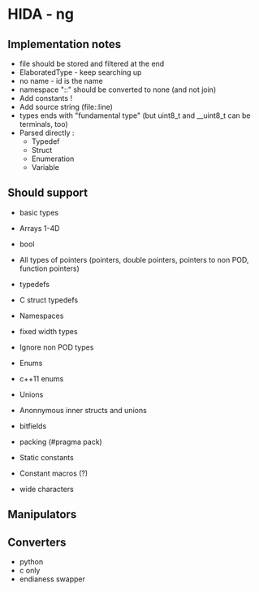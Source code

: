 # HIDA - ng

## Implementation notes

* file should be stored and filtered at the end
* ElaboratedType - keep searching up
* no name - id is the name
* namespace "::" should be converted to none (and not join)
* Add constants !
* Add source string (file::line)
* types ends with "fundamental type" (but uint8_t and __uint8_t can be terminals, too)
* Parsed directly :
  * Typedef
  * Struct
  * Enumeration
  * Variable

## Should support

* basic types 
* Arrays 1-4D
* bool
* All types of pointers (pointers, double pointers, pointers to non POD, function pointers)
* typedefs
* C struct typedefs
* Namespaces
* fixed width types

* Ignore non POD types
* Enums
* c++11 enums
* Unions
* Anonnymous inner structs and unions
* bitfields
* packing (#pragma pack)
* Static constants
* Constant macros (?)
* wide characters

## Manipulators

## Converters 

  * python
  * c only
  * endianess swapper
